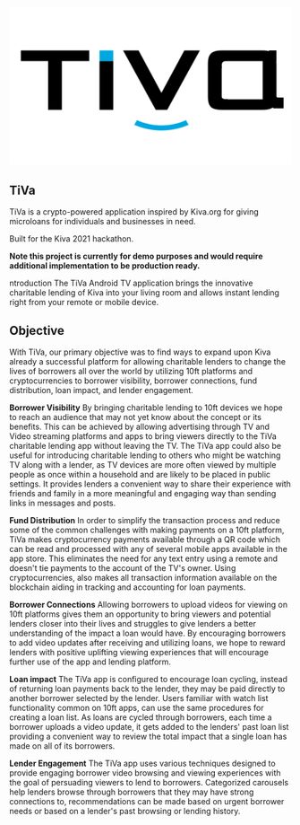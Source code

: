 <p align='center'>
<img src="./img/tiva.png"/>
</p>

TiVa
---

TiVa is a crypto-powered application inspired by Kiva.org for giving microloans for individuals and businesses in need.

Built for the Kiva 2021 hackathon.

<b>Note this project is currently for demo purposes and would require additional implementation to be production ready.</b>


ntroduction
The TiVa Android TV application brings the innovative charitable lending of Kiva into your living room and allows instant lending right from your remote or mobile device. 

## Objective
With TiVa, our primary objective was to find ways to expand upon Kiva already a successful platform for allowing charitable lenders to change the lives of borrowers all over the world by utilizing 10ft platforms and cryptocurrencies to borrower visibility, borrower connections, fund distribution, loan impact, and lender engagement.

**Borrower Visibility**
By bringing charitable lending to 10ft devices we hope to reach an audience that may not yet know about the concept or its benefits. This can be achieved by allowing advertising through TV and Video streaming platforms and apps to bring viewers directly to the TiVa charitable lending app without leaving the TV. The TiVa app could also be useful for introducing charitable lending to others who might be watching TV along with a lender, as TV devices are more often viewed by multiple people as once within a household and are likely to be placed in public settings. It provides lenders a convenient way to share their experience with friends and family in a more meaningful and engaging way than sending links in messages and posts. 

**Fund Distribution**
In order to simplify the transaction process and reduce some of the common challenges with making payments on a 10ft platform, TiVa makes cryptocurrency payments available through a QR code which can be read and processed with any of several mobile apps available in the app store. This eliminates the need for any text entry using a remote and doesn't tie payments to the account of the TV's owner. Using cryptocurrencies, also makes all transaction information available on the blockchain aiding in tracking and accounting for loan payments.

**Borrower Connections**
Allowing borrowers to upload videos for viewing on 10ft platforms gives them an opportunity to bring viewers and potential lenders closer into their lives and struggles to give lenders a better understanding of the impact a loan would have. By encouraging borrowers to add video updates after receiving and utilizing loans, we hope to reward lenders with positive uplifting viewing experiences that will encourage further use of the app and lending platform. 

**Loan impact**
The TiVa app is configured to encourage loan cycling, instead of returning loan payments back to the lender, they may be paid directly to another borrower selected by the lender. Users familiar with watch list functionality common on 10ft apps, can use the same procedures for creating a loan list. As loans are cycled through borrowers, each time a borrower uploads a video update, it gets added to the lenders' past loan list providing a convenient way to review the total impact that a single loan has made on all of its borrowers.

**Lender Engagement**
The TiVa app uses various techniques designed to provide engaging borrower video browsing and viewing experiences with the goal of persuading viewers to lend to borrowers. Categorized carousels help lenders browse through borrowers that they may have strong connections to, recommendations can be made based on urgent borrower needs or based on a lender's past browsing or lending history. 

<!--
Key value props:
1. Discover charities and businesses to give support from your TV.
2. Crypto offers minimum friction payments to individuals and businesses anywhere in the world.
3. Create a loan queue that automatically circulates your funds to other businesses once repaid.

### Screenshots
<h3>Netflix style app for discovering emerging charitable causes and businesses from your TV</h3>
<img src='./img/search.png' width=800/>

### Useful links
-->


